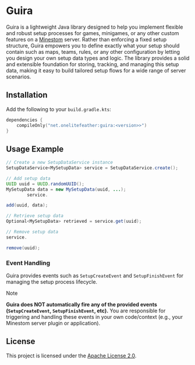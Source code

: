 # Guira

Guira is a lightweight Java library designed to help you implement flexible and robust setup processes for games,
minigames, or any other custom features on a [Minestom](https://github.com/Minestom/Minestom) server. Rather than
enforcing a fixed setup structure, Guira empowers you to define exactly what your setup should contain such as maps,
teams, rules, or any other configuration by letting you design your own setup data types and logic. The library provides
a solid and extensible foundation for storing, tracking, and managing this setup data, making it easy to build tailored
setup flows for a wide range of server scenarios.

## Installation

Add the following to your `build.gradle.kts`:

```kotlin
dependencies {
    compileOnly("net.onelitefeather:guira:<version>>")
}
```

## Usage Example

```java
// Create a new SetupDataService instance
SetupDataService<MySetupData> service = SetupDataService.create();

// Add setup data
UUID uuid = UUID.randomUUID();
MySetupData data = new MySetupData(uuid, ...);
        service.

add(uuid, data);

// Retrieve setup data
Optional<MySetupData> retrieved = service.get(uuid);

// Remove setup data
service.

remove(uuid);
```

### Event Handling

Guira provides events such as `SetupCreateEvent` and `SetupFinishEvent` for managing the setup process lifecycle.

> [!NOTE]
> **Guira does NOT automatically fire any of the provided events (`SetupCreateEvent`, `SetupFinishEvent`, etc).**
> You are responsible for triggering and handling these events in your own code/context (e.g., your Minestom server
> plugin or application).

## License

This project is licensed under the [Apache License 2.0](LICENSE).